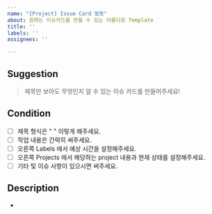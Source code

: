 ```yaml
---
name: "[Project] Issue Card 발동"
about: 원하는 이슈카드를 만들 수 있는 아름다운 Template
title: ''
labels: ''
assignees: ''

---
```


## Suggestion
>  제목만 보아도 무엇인지 알 수 있는 이슈 카드를 만들어주세요!

## Condition
- [ ] 제목 형식은 " " 이렇게 해주세요.
- [ ] 작업 내용은 간략히 써주세요.
- [ ] 오른쪽 Labels 에서 예상 시간을 설정해주세요.
- [ ] 오른쪽 Projects 에서 해당하는 project 내용과 현재 상태를 설정해주세요.
- [ ] 기타 및 이슈 사항이 있으시면 써주세요.

## Description
-
